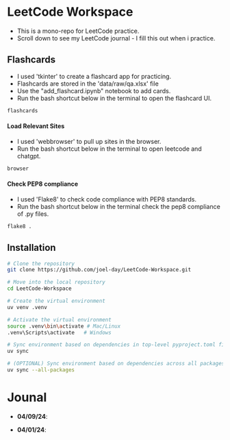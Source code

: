 # LeetCode Workspace

- This is a mono-repo for LeetCode practice.
- Scroll down to see my LeetCode journal - I fill this out when i practice.

## Flashcards

- I used 'tkinter' to create a flashcard app for practicing.
- Flashcards are stored in the 'data/raw/qa.xlsx' file
- Use the "add_flashcard.ipynb" notebook to add cards.
- Run the bash shortcut below in the terminal to open the flashcard UI.
```bash
flashcards
```

#### Load Relevant Sites

- I used 'webbrowser' to pull up sites in the browser.
- Run the bash shortcut below in the terminal to open leetcode and chatgpt.
```bash
browser
```

#### Check PEP8 compliance

- I used 'Flake8' to check code compliance with PEP8 standards.
- Run the bash shortcut below in the terminal check the pep8 compliance of .py files.
```bash
flake8 .
```

## Installation

```bash
# Clone the repository
git clone https://github.com/joel-day/LeetCode-Workspace.git

# Move into the local repository
cd LeetCode-Workspace

# Create the virtual environment
uv venv .venv

# Activate the virtual environment
source .venv\bin\activate # Mac/Linux
.venv\Scripts\activate   # Windows

# Sync environment based on dependencies in top-level pyproject.toml file
uv sync

# (OPTIONAL) Sync environment based on dependencies across all packages' pyproject.toml files
uv sync --all-packages
```

# Jounal

- **04/09/24**:


- **04/01/24**:
